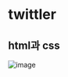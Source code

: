 # twittler
## html과 css  
![image](https://user-images.githubusercontent.com/59286004/176354180-4b05af4d-fd1c-4b84-a601-90249835887c.png)

